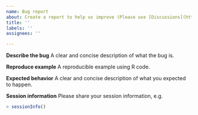 ```yaml
---
name: Bug report
about: Create a report to help us improve (Please use [Discussions](https://github.com/HenrikBengtsson/future/discussions) for Q&A)
title: ''
labels: ''
assignees: ''

---
```


**Describe the bug**
A clear and concise description of what the bug is.  

**Reproduce example**
A reproducible example using R code.

**Expected behavior**
A clear and concise description of what you expected to happen.

**Session information**
Please share your session information, e.g.

```r
> sessionInfo()
```

